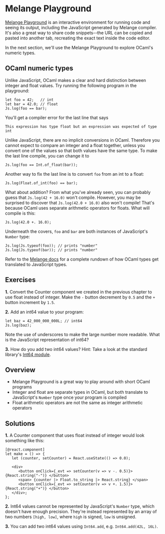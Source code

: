 # Melange Playground

[Melange Playground](https://melange.re/unstable/playground/) is an interactive
environment for running code and seeing its output, including the JavaScript
generated by Melange compiler. It's also a great way to share code
snippets--the URL can be copied and pasted into another tab, recreating the
exact text inside the code editor.

In the next section, we'll use the Melange Playground to explore OCaml's numeric
types.

## OCaml numeric types

Unlike JavaScript, OCaml makes a clear and hard distinction between integer and
float values. Try running the following program in the playground:

```reasonml
let foo = 42;   // int
let bar = 42.0; // float
Js.log(foo == bar);
```

You'll get a compiler error for the last line that says

```
This expression has type float but an expression was expected of type int
```

Unlike JavaScript, there are no implicit conversions in OCaml. Therefore you
cannot expect to compare an integer and a float together, unless you convert one
of the values so that both values have the same type. To make the last line
compile, you can change it to

```reasonml
Js.log(foo == Int.of_float(bar));
```

Another way to fix the last line is to convert `foo` from an int to a float:

```reasonml
Js.log(Float.of_int(foo) == bar);
```

What about addition? From what you've already seen, you can probably guess that
`Js.log(42 + 16.0)` won't compile. However, you may be surprised to discover
that `Js.log(42.0 + 16.0)` also won't compile! That's because OCaml uses
separate arithmetic operators for floats. What will compile is this:

```reasonml
Js.log(42.0 +. 16.0);
```

Underneath the covers, `foo` and `bar` are both instances of JavaScript's
`Number` type:

```reasonml
Js.log(Js.typeof(foo)); // prints "number"
Js.log(Js.typeof(bar)); // prints "number"
```

Refer to the [Melange
docs](../communicate-with-javascript.md#data-types-and-runtime-representation)
for a complete rundown of how OCaml types get translated to JavaScript types.

## Exercises

<b>1.</b> Convert the Counter component we created in the previous chapter to
use float instead of integer. Make the `-` button decrement by `0.5` and the `+`
button increment by `1.5`.

<b>2.</b> Add an int64 value to your program:

```reasonml
let baz = 42_000_000_000L; // int64
Js.log(baz);
```

Note the use of underscores to make the large number more readable. What is the
JavaScript representation of int64?

<b>3.</b> How do you add two int64 values? Hint: Take a look at the standard
library's [Int64 module](https://v2.ocaml.org/api/Int64.html).

## Overview

- Melange Playground is a great way to play around with short OCaml programs
- Integer and float are separate types in OCaml, but both translate to
  JavaScript's `Number` type once your program is compiled
- Float arithmetic operators are not the same as integer arithmetic operators

## Solutions

<b>1.</b> A Counter component that uses float instead of integer would look
something like this:

```reasonml
[@react.component]
let make = () => {
   let (counter, setCounter) = React.useState(() => 0.0);

   <div>
      <button onClick={_evt => setCounter(v => v -. 0.5)}> {React.string("-")} </button>
      <span> {counter |> Float.to_string |> React.string} </span>
      <button onClick={_evt => setCounter(v => v +. 1.5)}> {React.string("+")} </button>
   </div>;
};
```

<b>2.</b> Int64 values cannot be represented by JavaScript's `Number` type,
which doesn't have enough precision. They're instead represented by an array of
two numbers `[high, low]`, where `high` is signed, `low` is unsigned.

<b>3.</b> You can add two int64 values using `Int64.add`, e.g. `Int64.add(42L, 16L)`.
